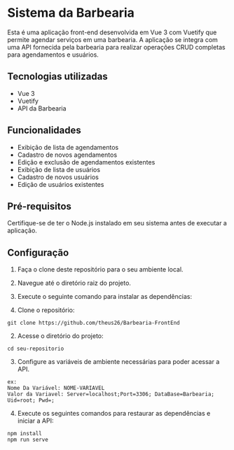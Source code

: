 # Sistema da Barbearia

Esta é uma aplicação front-end desenvolvida em Vue 3 com Vuetify que permite agendar serviços em uma barbearia. A aplicação se integra com uma API fornecida pela barbearia para realizar operações CRUD completas para agendamentos e usuários.

## Tecnologias utilizadas

- Vue 3
- Vuetify
- API da Barbearia

## Funcionalidades

- Exibição de lista de agendamentos
- Cadastro de novos agendamentos
- Edição e exclusão de agendamentos existentes
- Exibição de lista de usuários
- Cadastro de novos usuários
- Edição de usuários existentes

## Pré-requisitos

Certifique-se de ter o Node.js instalado em seu sistema antes de executar a aplicação.

## Configuração

1. Faça o clone deste repositório para o seu ambiente local.
2. Navegue até o diretório raiz do projeto.
3. Execute o seguinte comando para instalar as dependências:


1. Clone o repositório:

```
git clone https://github.com/theus26/Barbearia-FrontEnd
```

2. Acesse o diretório do projeto:

```
cd seu-repositorio
```

3. Configure as variáveis de ambiente necessárias para poder acessar a API.

```
ex: 
Nome Da Variável: NOME-VARIAVEL
Valor da Variavel: Server=localhost;Port=3306; DataBase=Barbearia; Uid=root; Pwd=; 
```


4. Execute os seguintes comandos para restaurar as dependências e iniciar a API:

```
npm install
npm run serve
```

